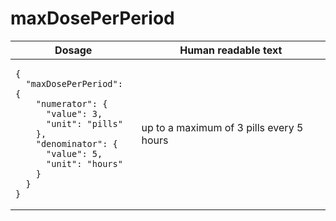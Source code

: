 # maxDosePerPeriod 

<table>
  <thead>
    <tr>
      <th>Dosage</th>
      <th>Human readable text</th>
    </tr>
  </thead>
  <tbody>
    <tr>
      <td><pre><code class="language-json">{
  &quot;maxDosePerPeriod&quot;: {
    &quot;numerator&quot;: {
      &quot;value&quot;: 3,
      &quot;unit&quot;: &quot;pills&quot;
    },
    &quot;denominator&quot;: {
      &quot;value&quot;: 5,
      &quot;unit&quot;: &quot;hours&quot;
    }
  }
}
</code></pre></td>
      <td>up to a maximum of 3 pills every 5 hours</td>
    </tr>
  </tbody>
</table>
